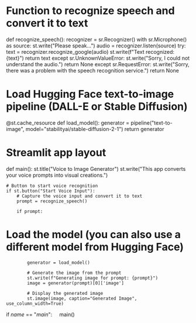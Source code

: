 # Function to recognize speech and convert it to text
def recognize_speech():
    recognizer = sr.Recognizer()
    with sr.Microphone() as source:
        st.write("Please speak...")
        audio = recognizer.listen(source)
    try:
        text = recognizer.recognize_google(audio)
        st.write(f"Text recognized: {text}")
        return text
    except sr.UnknownValueError:
        st.write("Sorry, I could not understand the audio.")
        return None
    except sr.RequestError:
        st.write("Sorry, there was a problem with the speech recognition service.")
        return None

# Load Hugging Face text-to-image pipeline (DALL-E or Stable Diffusion)
@st.cache_resource
def load_model():
    generator = pipeline("text-to-image", model="stabilityai/stable-diffusion-2-1")
    return generator

# Streamlit app layout
def main():
    st.title("Voice to Image Generator")
    st.write("This app converts your voice prompts into visual creations.")

    # Button to start voice recognition
    if st.button("Start Voice Input"):
        # Capture the voice input and convert it to text
        prompt = recognize_speech()

        if prompt:
# Load the model (you can also use a different model from Hugging Face)
            generator = load_model()

            # Generate the image from the prompt
            st.write(f"Generating image for prompt: {prompt}")
            image = generator(prompt)[0]['image']
            
            # Display the generated image
            st.image(image, caption="Generated Image", use_column_width=True)

if _name_ == "_main_":
    main()
